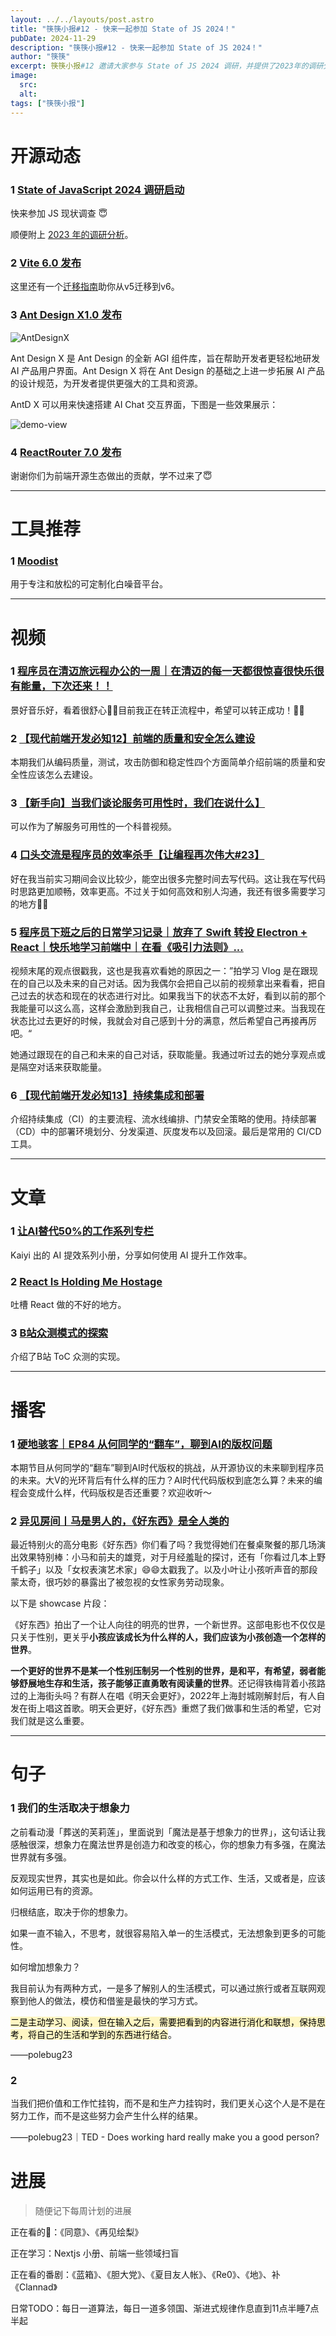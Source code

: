 ```yaml
---
layout: ../../layouts/post.astro
title: "筷筷小报#12 - 快来一起参加 State of JS 2024！"
pubDate: 2024-11-29
description: "筷筷小报#12 - 快来一起参加 State of JS 2024！"
author: "筷筷"
excerpt: 筷筷小报#12 邀请大家参与 State of JS 2024 调研，并提供了2023年的调研分析链接。开源动态部分报道了 Vite 6.0、Ant Design X1.0 和 ReactRouter 7.0 的发布。工具推荐介绍了 Moodist，一个可定制化白噪音平台。视频推荐包括程序员在清迈旅远程办公的记录、前端质量和安全建设、服务可用性科普、口头交流对程序员效率的影响，以及程序员下班后的学习记录。文章推荐探讨了如何使用AI提升工作效率、React的不足之处，以及B站众测模式的探索。播客推荐讨论了何同学“翻车”事件引发的AI版权问题，以及电影《好东西》引发的性别和价值讨论。句子部分分享了关于想象力和工作价值的思考。最后，记录了作者的阅读、学习、观影和日常TODO进展。
image:
  src:
  alt:
tags: ["筷筷小报"]
---
```


# 开源动态

### 1 [State of JavaScript 2024 调研启动](https://survey.devographics.com/en-US/survey/state-of-js/2024)

快来参加 JS 现状调查 😇

顺便附上 [2023 年的调研分析](https://2023.stateofjs.com/zh-Hans/)。

### 2 [Vite 6.0 发布](https://cn.vitejs.dev/blog/announcing-vite6)

这里还有一个[迁移指南](https://cn.vitejs.dev/guide/migration.html)助你从v5迁移到v6。

### 3 [Ant Design X1.0 发布](https://x.ant.design/index-cn)

![AntDesignX](https://mp-32a9c741-ee12-48ed-86c1-aaeb62c1a109.cdn.bspapp.com/cloudstorage/kkxb/kkxb12-1.png)

Ant Design X 是 Ant Design 的全新 AGI 组件库，旨在帮助开发者更轻松地研发 AI 产品用户界面。Ant Design X 将在 Ant Design 的基础之上进一步拓展 AI 产品的设计规范，为开发者提供更强大的工具和资源。

AntD X 可以用来快速搭建 AI Chat 交互界面，下图是一些效果展示：

![demo-view](https://camo.githubusercontent.com/499d974045cdf592827781fb215e3517b2830bcdbec769a12509c7fde717093a/68747470733a2f2f6d646e2e616c697061796f626a656374732e636f6d2f6875616d65695f69776b397a702f616674732f696d672f412a5541456553624a66754d38414141414141414141414141414467434341512f666d742e77656270)

### 4 [ReactRouter 7.0 发布](https://reactrouter.com/)

谢谢你们为前端开源生态做出的贡献，学不过来了😇

---
# 工具推荐

### 1 [Moodist](https://moodist.mvze.net/)

用于专注和放松的可定制化白噪音平台。

---
# 视频

### 1 [程序员在清迈旅远程办公的一周｜在清迈的每一天都很惊喜很快乐很有能量，下次还来！！](https://www.bilibili.com/video/BV12pUpYNEWn/?share_source=copy_web&vd_source=27102c235ff3a9369a44716ba38084f3)

景好音乐好，看着很舒心🥺🥺目前我正在转正流程中，希望可以转正成功！🙏🙏

### 2 [【现代前端开发必知12】前端的质量和安全怎么建设](https://www.bilibili.com/video/BV1GCUrYvEYi/?share_source=copy_web&vd_source=27102c235ff3a9369a44716ba38084f3)

本期我们从编码质量，测试，攻击防御和稳定性四个方面简单介绍前端的质量和安全性应该怎么去建设。

### 3 [【新手向】当我们谈论服务可用性时，我们在说什么】](https://www.bilibili.com/video/BV1dCBsYPEFJ/?share_source=copy_web&vd_source=27102c235ff3a9369a44716ba38084f3)

可以作为了解服务可用性的一个科普视频。

### 4 [口头交流是程序员的效率杀手【让编程再次伟大#23】](https://www.bilibili.com/video/BV11qBkYAECT/?share_source=copy_web&vd_source=27102c235ff3a9369a44716ba38084f3)

好在我当前实习期间会议比较少，能空出很多完整时间去写代码。这让我在写代码时思路更加顺畅，效率更高。不过关于如何高效和别人沟通，我还有很多需要学习的地方🥺🥺

### 5 [程序员下班之后的日常学习记录｜放弃了 Swift 转投 Electron + React｜快乐地学习前端中｜在看《吸引力法则》...](https://www.bilibili.com/video/BV1tSB8YvEoK/?share_source=copy_web&vd_source=27102c235ff3a9369a44716ba38084f3)

视频末尾的观点很戳我，这也是我喜欢看她的原因之一：”拍学习 Vlog 是在跟现在的自己以及未来的自己对话。因为我偶尔会把自己以前的视频拿出来看看，把自己过去的状态和现在的状态进行对比。如果我当下的状态不太好，看到以前的那个我能量可以这么高，这样会激励到我自己，让我相信自己可以调整过来。当我现在状态比过去更好的时候，我就会对自己感到十分的满意，然后希望自己再接再厉吧。“

她通过跟现在的自己和未来的自己对话，获取能量。我通过听过去的她分享观点或是隔空对话来获取能量。

### 6 [【现代前端开发必知13】持续集成和部署](https://www.bilibili.com/video/BV1bUzPYPEnk/?share_source=copy_web&vd_source=27102c235ff3a9369a44716ba38084f3)

介绍持续集成（CI）的主要流程、流水线编排、门禁安全策略的使用。持续部署（CD）中的部署环境划分、分发渠道、灰度发布以及回滚。最后是常用的 CI/CD 工具。 

---
# 文章

### 1 [让AI替代50%的工作系列专栏](https://mp.weixin.qq.com/mp/appmsgalbum?action=getalbum&__biz=Mzk0NzY1MzYyMw==&scene=1&album_id=3732988967696941061&count=3&from=groupmessage#wechat_redirect)

Kaiyi 出的 AI 提效系列小册，分享如何使用 AI 提升工作效率。

### 2 [React Is Holding Me Hostage](https://emnudge.dev/blog/react-hostage/)

吐槽 React 做的不好的地方。

### 3 [B站众测模式的探索](https://mp.weixin.qq.com/s?__biz=Mzg3Njc0NTgwMg==&mid=2247501582&idx=1&sn=c95efa7fd9069c0d875b6c02d6412feb&chksm=cf2f022bf8588b3d67e9f466f2c65ace45a0e7bcbc173efb02f9ab7959568735f6422a87e435&scene=58&subscene=0&poc_token=HCyHRmejj1_Y2lZ9Csw15Q4urpxZ1wHgF7UZ9K8G)

介绍了B站 ToC 众测的实现。

---
# 播客

### 1 [硬地骇客｜EP84 从何同学的“翻车”，聊到AI的版权问题](https://www.xiaoyuzhoufm.com/episode/674454ff11045e78e5c8552e)

本期节目从何同学的“翻车”聊到AI时代版权的挑战，从开源协议的未来聊到程序员的未来。大V的光环背后有什么样的压力？AI时代代码版权到底怎么算？未来的编程会变成什么样，代码版权是否还重要？欢迎收听～

### 2 [异见房间丨马是男人的，《好东西》是全人类的](https://www.xiaoyuzhoufm.com/episode/674008248d1233fb0d2107ad)

最近特别火的高分电影《好东西》你们看了吗？我觉得她们在餐桌聚餐的那几场演出效果特别棒：小马和前夫的雄竞，对于月经羞耻的探讨，还有「你看过几本上野千鹤子」以及「女权表演艺术家」😄😄太戳我了。以及小叶让小孩听声音的那段蒙太奇，很巧妙的暴露出了被忽视的女性家务劳动现象。

以下是 showcase 片段：

《好东西》拍出了一个让人向往的明亮的世界，一个新世界。这部电影也不仅仅是只关于性别，更关乎**小孩应该成长为什么样的人，我们应该为小孩创造一个怎样的世界**。

**一个更好的世界不是某一个性别压制另一个性别的世界，是和平，有希望，弱者能够舒展地生存和生活，孩子能够正直勇敢有阅读量的世界**。还记得铁梅背着小孩路过的上海街头吗？有群人在唱《明天会更好》，2022年上海封城刚解封后，有人自发在街上唱这首歌。明天会更好，《好东西》重燃了我们做事和生活的希望，它对我们就是这么重要。


---
# 句子

### 1 我们的生活取决于想象力

之前看动漫「葬送的芙莉莲」，里面说到「魔法是基于想象力的世界」，这句话让我感触很深，想象力在魔法世界是创造力和改变的核心，你的想象力有多强，在魔法世界就有多强。

反观现实世界，其实也是如此。你会以什么样的方式工作、生活，又或者是，应该如何运用已有的资源。

归根结底，取决于你的想象力。

如果一直不输入，不思考，就很容易陷入单一的生活模式，无法想象到更多的可能性。

如何增加想象力？

我目前认为有两种方式，一是多了解别人的生活模式，可以通过旅行或者互联网观察到他人的做法，模仿和借鉴是最快的学习方式。

<mark style="background: #FFF3A3A6;">二是主动学习、阅读，但在输入之后，需要把看到的内容进行消化和联想，保持思考，将自己的生活和学到的东西进行结合</mark>。

——polebug23

### 2

当我们把价值和工作忙挂钩，而不是和生产力挂钩时，我们更关心这个人是不是在努力工作，而不是这些努力会产生什么样的结果。

——polebug23｜TED - Does working hard really make you a good person?

# 进展

> 随便记下每周计划的进展

正在看的📖：《同意》、《再见绘梨》

正在学习：Nextjs 小册、前端一些领域扫盲

正在看的番剧：《蓝箱》、《胆大党》、《夏目友人帐》、《Re0》、《地》、补《Clannad》

日常TODO：每日一道算法，每日一道多领国、渐进式规律作息直到11点半睡7点半起